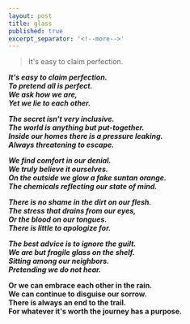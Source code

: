 ```yaml
---
layout: post
title: glass
published: true
excerpt_separator: '<!--more-->'
---
```



> It's easy to claim perfection.

***It's easy to claim perfection.
<br>To pretend all is perfect.
<br>We ask how we are,
<br>Yet we lie to each other.***

*<!--more-->*

***The secret isn't very inclusive.
<br>The world is anything but put-together.
<br>Inside our homes there is a pressure leaking.
<br>Always threatening to escape.***

***We find comfort in our denial.
<br>We truly believe it ourselves.
<br>On the outside we glow a fake suntan orange.
<br>The chemicals reflecting our state of mind.***

***There is no shame in the dirt on our flesh.
<br>The stress that drains from our eyes,
<br>Or the blood on our tongues.
<br>There is little to apologize for.***

***The best advice is to ignore the guilt.
<br>We are but fragile glass on the shelf.
<br>Sitting among our neighbors.
<br>Pretending we do not hear.***

**Or we can embrace each other in the rain.
<br>We can continue to disguise our sorrow.
<br>There is always an end to the trail.
<br>For whatever it's worth the journey has a purpose.**

&nbsp; <!--- //IMAGE IN POST, KEEPING AS AN EXAMPLE// ![_config.yml]({{ site.baseurl }}/images/config.png) --->